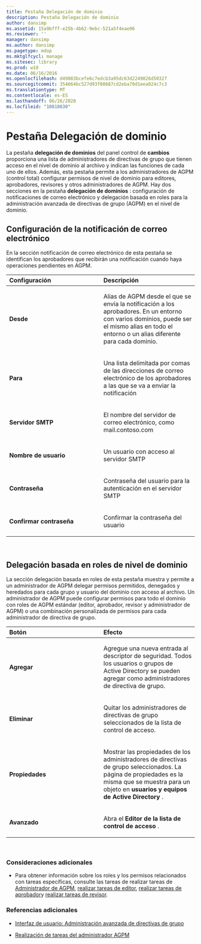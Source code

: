 ```yaml
---
title: Pestaña Delegación de dominio
description: Pestaña Delegación de dominio
author: dansimp
ms.assetid: 15a9bfff-e25b-4b62-9ebc-521a5f4eae96
ms.reviewer: ''
manager: dansimp
ms.author: dansimp
ms.pagetype: mdop
ms.mktglfcycl: manage
ms.sitesec: library
ms.prod: w10
ms.date: 06/16/2016
ms.openlocfilehash: d49083bcefe6c7edcb3a95dc63d2249826d50327
ms.sourcegitcommit: 354664bc527d93f80687cd2eba70d1eea024c7c3
ms.translationtype: MT
ms.contentlocale: es-ES
ms.lasthandoff: 06/26/2020
ms.locfileid: "10818630"
---
```

# Pestaña Delegación de dominio


La pestaña **delegación de dominios** del panel control de **cambios** proporciona una lista de administradores de directivas de grupo que tienen acceso en el nivel de dominio al archivo y indican las funciones de cada uno de ellos. Además, esta pestaña permite a los administradores de AGPM (control total) configurar permisos de nivel de dominio para editores, aprobadores, revisores y otros administradores de AGPM. Hay dos secciones en la pestaña **delegación de dominios** : configuración de notificaciones de correo electrónico y delegación basada en roles para la administración avanzada de directivas de grupo (AGPM) en el nivel de dominio.

## Configuración de la notificación de correo electrónico


En la sección notificación de correo electrónico de esta pestaña se identifican los aprobadores que recibirán una notificación cuando haya operaciones pendientes en AGPM.

<table>
<colgroup>
<col width="50%" />
<col width="50%" />
</colgroup>
<thead>
<tr class="header">
<th align="left">Configuración</th>
<th align="left">Descripción</th>
</tr>
</thead>
<tbody>
<tr class="odd">
<td align="left"><p><strong>Desde</strong></p></td>
<td align="left"><p>Alias de AGPM desde el que se envía la notificación a los aprobadores. En un entorno con varios dominios, puede ser el mismo alias en todo el entorno o un alias diferente para cada dominio.</p></td>
</tr>
<tr class="even">
<td align="left"><p><strong>Para</strong></p></td>
<td align="left"><p>Una lista delimitada por comas de las direcciones de correo electrónico de los aprobadores a las que se va a enviar la notificación</p></td>
</tr>
<tr class="odd">
<td align="left"><p><strong>Servidor SMTP</strong></p></td>
<td align="left"><p>El nombre del servidor de correo electrónico, como mail.contoso.com</p></td>
</tr>
<tr class="even">
<td align="left"><p><strong>Nombre de usuario</strong></p></td>
<td align="left"><p>Un usuario con acceso al servidor SMTP</p></td>
</tr>
<tr class="odd">
<td align="left"><p><strong>Contraseña</strong></p></td>
<td align="left"><p>Contraseña del usuario para la autenticación en el servidor SMTP</p></td>
</tr>
<tr class="even">
<td align="left"><p><strong>Confirmar contraseña</strong></p></td>
<td align="left"><p>Confirmar la contraseña del usuario</p></td>
</tr>
</tbody>
</table>

 

## Delegación basada en roles de nivel de dominio


La sección delegación basada en roles de esta pestaña muestra y permite a un administrador de AGPM delegar permisos permitidos, denegados y heredados para cada grupo y usuario del dominio con acceso al archivo. Un administrador de AGPM puede configurar permisos para todo el dominio con roles de AGPM estándar (editor, aprobador, revisor y administrador de AGPM) o una combinación personalizada de permisos para cada administrador de directiva de grupo.

<table>
<colgroup>
<col width="50%" />
<col width="50%" />
</colgroup>
<thead>
<tr class="header">
<th align="left">Botón</th>
<th align="left">Efecto</th>
</tr>
</thead>
<tbody>
<tr class="odd">
<td align="left"><p><strong>Agregar</strong></p></td>
<td align="left"><p>Agregue una nueva entrada al descriptor de seguridad. Todos los usuarios o grupos de Active Directory se pueden agregar como administradores de directiva de grupo.</p></td>
</tr>
<tr class="even">
<td align="left"><p><strong>Eliminar</strong></p></td>
<td align="left"><p>Quitar los administradores de directivas de grupo seleccionados de la lista de control de acceso.</p></td>
</tr>
<tr class="odd">
<td align="left"><p><strong>Propiedades</strong></p></td>
<td align="left"><p>Mostrar las propiedades de los administradores de directivas de grupo seleccionados. La página de propiedades es la misma que se muestra para un objeto en <strong> usuarios y equipos de Active Directory </strong> .</p></td>
</tr>
<tr class="even">
<td align="left"><p><strong>Avanzado</strong></p></td>
<td align="left"><p>Abra el <strong> Editor de la lista de control de acceso </strong> .</p></td>
</tr>
</tbody>
</table>

 

### Consideraciones adicionales

-   Para obtener información sobre los roles y los permisos relacionados con tareas específicas, consulte las tareas de realizar tareas de [Administrador de AGPM](performing-agpm-administrator-tasks.md), [realizar tareas de editor](performing-editor-tasks.md), [realizar tareas de aprobador](performing-approver-tasks.md)y [realizar tareas de revisor](performing-reviewer-tasks.md).

### Referencias adicionales

-   [Interfaz de usuario: Administración avanzada de directivas de grupo](user-interface-advanced-group-policy-management.md)

-   [Realización de tareas del administrador AGPM](performing-agpm-administrator-tasks.md)

 

 






